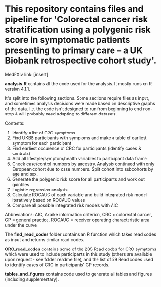 # This repository contains files and pipeline for 'Colorectal cancer risk stratification using a polygenic risk score in symptomatic patients presenting to primary care – a UK Biobank retrospective cohort study'.
MedRXiv link: [insert]

**analysis.R** contains all the code used for the analysis. It mostly runs on R version 4.1.1.

It's split into the following sections. Some sections require files as input, and sometimes analysis decisions were made based on descriptive graphs of the data. I.e. the code isn't designed to run from beginning to end non-stop & will probably need adapting to different datasets.

Contents:
  1. Identify a list of CRC symptoms
  2. Find UKBB participants with symptoms and make a table of earliest symptom for each participant
  3. Find earliest occurence of CRC for participants (identify cases & controls)
  4. Add all lifestyle/symptom/health variables to participant data frame
  5. Check case/control numbers by ancestry. Analysis continued with only European cohort due to case numbers. Split cohort into subcohorts by age and sex.
  6. Generate the polygenic risk score for all participants and work out quintiles
  7. Logistic regression analysis
  8. Calculate ROCAUC of each variable and build integrated risk model iteratively based on ROCAUC values
  9. Compare all possible integrated risk models with AIC</p>

Abbreviations: AIC, Akaike information criterion, CRC = colorectal cancer, GP = general practice, ROCAUC = receiver operating characteristic area under the curve</p>

The **find_read_codes** folder contains an R function which takes read codes as input and returns similar read codes.</p>

**CRC_read_codes** contains some of the 235 Read codes for CRC symptoms which were used to include participants in this study (others are available upon request - see folder readme file), and the list of 59 Read codes used to identify cases of CRC in participants' GP records.</p>

**tables_and_figures** contains code used to generate all tables and figures (including supplementary).
